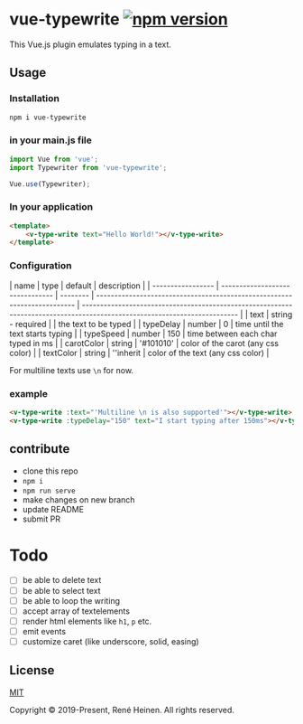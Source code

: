 # vue-typewrite [![npm version](https://badge.fury.io/js/vue-typewrite.svg)](https://badge.fury.io/js/vue-typewrite)

This Vue.js plugin emulates typing in a text.

## Usage

### Installation
```bash
npm i vue-typewrite
```

### in your main.js file

```js
import Vue from 'vue';
import Typewriter from 'vue-typewrite';

Vue.use(Typewriter);
```

### In your application

```html
<template>
    <v-type-write text="Hello World!"></v-type-write>
</template>
```

### Configuration

| name              | type                             | default                                                                  | description                                                                                                               |
| ----------------- | ------------------------------- | -------- | ------------------------------------------------------------------------ | ------------------------------------------------------------------------------------------------------------------------- |
| text          | string - required             |                                                                     | the text to be typed                                                                                  |
| typeDelay         | number                    | 0                                                                        | time until the text starts typing                                                                                                         |
| typeSpeed      | number                             | 150                                                                     | time between each char typed in ms                                                                                                |
| carotColor              | string                             | '#101010'                                                                    | color of the carot (any css color)                                                                                               |
| textColor            | string     | ''inherit | color of the text (any css color)                                                                                                |

For multiline texts use ```\n``` for now.

### example

```html
<v-type-write :text="'Multiline \n is also supported'"></v-type-write>
<v-type-write :typeDelay="150" text="I start typing after 150ms"></v-type-write>
```

## contribute
* clone this repo
* `npm i` 
* `npm run serve`
* make changes on new branch
* update README
* submit PR

# Todo
- [ ] be able to delete text
- [ ] be able to select text
- [ ] be able to loop the writing
- [ ] accept array of textelements
- [ ] render html elements like `h1`, `p` etc.
- [ ] emit events
- [ ] customize caret (like underscore, solid, easing)

## License

[MIT](http://opensource.org/licenses/MIT)

Copyright &copy; 2019-Present, René Heinen. All rights reserved.
